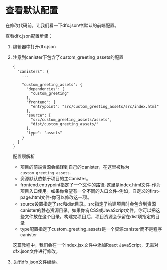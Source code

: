# 查看默认配置

在修改代码前，让我们看一下dfx.json中默认的前端配置。‌

查看dfx.json配置步骤：‌

1. 编辑器中打开dfx.json
2. 注意到canister下包含了custom\_greeting\_assets的配置

   ```text
   {
     "canisters": {
       ...

       "custom_greeting_assets": {
         "dependencies": [
           "custom_greeting"
         ],
         "frontend": {
           "entrypoint": "src/custom_greeting_assets/src/index.html"
         },
         "source": [
           "src/custom_greeting_assets/assets",
           "dist/custom_greeting_assets/"
         ],
         "type": "assets"
       }
     }
   }
   ```

   配置项解析

   * 项目的前端资源会编译到自己的canister，在这里被称为 `custom_greeting_assets`.
   * 资源默认依赖于项目的主Canister。
   * frontend.entrypoint指定了一个文件的路径-这里是index.html文件-作为项目入口使用。如果你希望有一个不同的入口文件-例如，自定义的first-page.html文件-你可以修改这一项。
   * source设置指定了src和dist目录。src指定了构建项目时会包含到资源canister的静态资源目录。如果你有CSS或JavaScript文件，你可以把这些文件放在这个目录。构建完项目后，项目资源会保留在dist项指定的目录
   * type配置指定了custom\_greeting\_assets是一个资源canister而不是程序canister

   这篇教程中，我们会在一个index.jsx文件中添加React JavaScript，无需对dfx.json文件进行修改。

3. 关闭dfx.json文件继续。

​  


